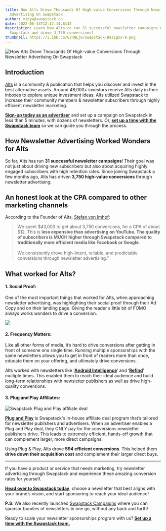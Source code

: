 ```yaml
---
title: How Alts Drove Thousands Of High-value Conversions Through Newsletter
  Advertising On Swapstack
author: vidya@swapstack.co
date: 2022-05-13T12:17:14.614Z
description: Learn how Alts.co ran 31 successful newsletter campaigns with
  Swapstack and drove 3,750 conversions!
thumbnail: https://i.ibb.co/G3nNLjG/Swapstack-Designs-9.png
---
```

![How Alts Drove Thousands Of High-value Conversions Through Newsletter Advertising On Swapstack](https://i.ibb.co/G3nNLjG/Swapstack-Designs-9.png "How Alts Drove Thousands Of High-value Conversions Through Newsletter Advertising On Swapstack")

## Introduction

[Alts](https://alts.co/) is a community & publication that helps you discover and invest in the best alternative assets. Around 48,000+ investors receive Alts daily in their inboxes to explore unique investment ideas. Alts utilized Swapstack to increase their community members & newsletter subscribers through highly efficient newsletter marketing.

**[Sign-up today as an advertiser](https://app.swapstack.co/login)** and set up a campaign on Swapstack in less than 5 minutes, with dozens of newsletters. Or, **[set up a time with the Swapstack team](https://calendly.com/swapstack/swapstack-initial-meeting/?utm_medium=article&utm_source=swapstackblog)** so we can guide you through the process.

## How Newsletter Advertising Worked Wonders for Alts

So far, Alts has run **31 successful newsletter campaigns**! Their goal was not just about driving new subscribers but also about acquiring highly engaged subscribers with high retention rates. Since joining Swapstack a few months ago, Alts has driven **3,750 high-value conversions** through newsletter advertising.

## An honest look at the CPA compared to other marketing channels

According to the Founder of Alts, [Stefan von Imhof](https://twitter.com/stefanvonimhof):

> We spent $43,000 to get about 3,750 conversions, for a CPA of about $12. This is **less expensive than advertising on YouTube. The quality of subscribers is MUCH higher through Swapstack compared to traditionally more efficient media like Facebook or Google**.\
> \
> We consistently drove high-intent, reliable, and predictable conversions through newsletter advertising.”

## What worked for Alts?

#### **1. Social Proof:**

One of the most important things that worked for Alts, when approaching newsletter advertising, was highlighting their social proof through their Ad Copy and on their landing page. Giving the reader a little bit of FOMO always works wonders to drive a conversion.

![](https://i.ibb.co/Wts6Wt7/Classic-Nerd.png)

#### **2. Frequency Matters:**

Like all other forms of media, it’s hard to drive conversions after getting in front of someone one single time. Running multiple sponsorships with the same newsletters allows you to get in front of readers more than once, educate them on your offering, and ultimately drive conversions.

Alts worked with newsletters like ‘**[Android Intelligence](https://www.androidintel.net/)**’ and ‘**[Refind](https://refind.com/)**’ multiple times. This enabled them to reach their ideal audience and build long-term relationships with newsletter publishers as well as drive high-quality conversions.

#### **3. Plug and Play Affiliates:**

![Swapstack Plug and Play affiliate deal](https://i.ibb.co/jHTjChX/screenshot-19.png "Swapstack Plug and Play affiliate deal")

**[Plug and Play](https://swapstack.co/plug-and-play/)** is Swapstack's in-house affiliate deal program that’s tailored for newsletter publishers and advertisers. When an advertiser enables a Plug and Play deal, they ONLY pay for the conversions newsletter publishers drive. This leads to extremely efficient, hands-off growth that can complement larger, more direct campaigns.

Using Plug & Play, Alts drove **594 efficient conversions**. This helped them **drive down their acquisition cost** and complement their larger direct buys.

- - -

If you have a product or service that needs marketing, try newsletter advertising through Swapstack and experience these amazing conversion rates for yourself.

**[Head over to Swapstack today](https://app.swapstack.co/login)**, choose a newsletter that best aligns with your brand’s vision, and start sponsoring to reach your ideal audience!

**P.S**: We also recently launched [Swapstack Campaigns](https://swapstack.co/sponsor-bundles-of-newsletters-in-one-go-with-swapstack-campaigns/) where you can sponsor bundles of newsletters in one go, without any back and forth! 

Ready to scale your newsletter sponsorships program with us? **[Set up a time with the Swapstack team.](https://calendly.com/swapstack/swapstack-initial-meeting/?utm_medium=article&utm_source=swapstackblog)**
